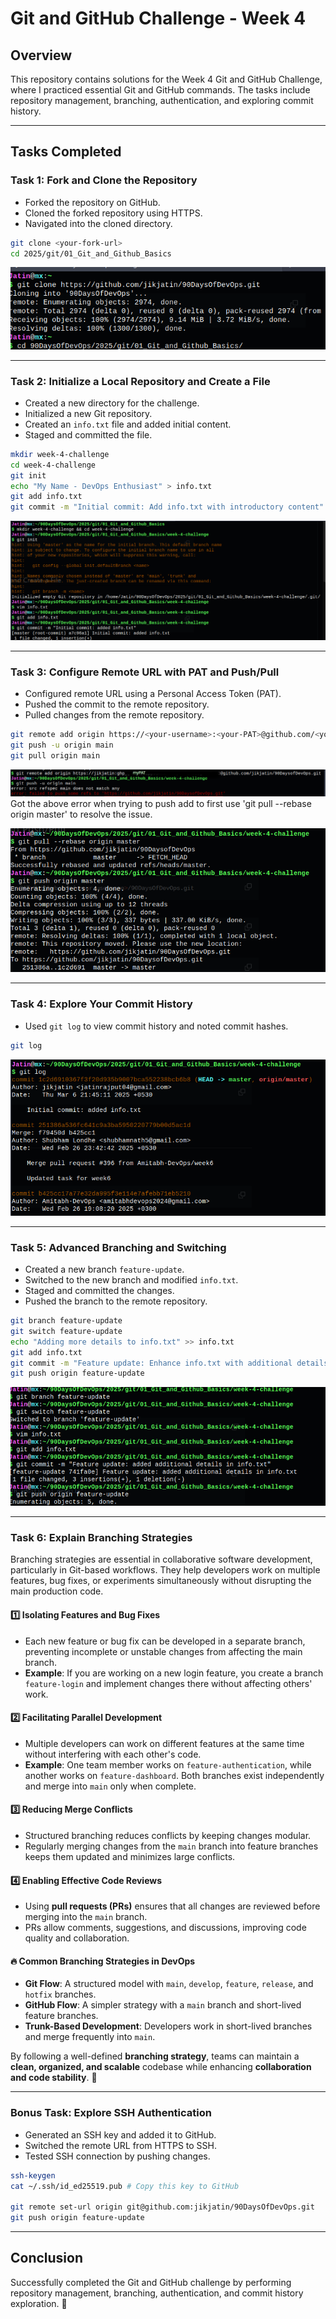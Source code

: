 # Git and GitHub Challenge - Week 4

## Overview
This repository contains solutions for the Week 4 Git and GitHub Challenge, where I practiced essential Git and GitHub commands. The tasks include repository management, branching, authentication, and exploring commit history.

---

## Tasks Completed

### Task 1: Fork and Clone the Repository
- Forked the repository on GitHub.
- Cloned the forked repository using HTTPS.
- Navigated into the cloned directory.

```sh
git clone <your-fork-url>
cd 2025/git/01_Git_and_Github_Basics
```

![Task 1](images/task1.png)

---

### Task 2: Initialize a Local Repository and Create a File
- Created a new directory for the challenge.
- Initialized a new Git repository.
- Created an `info.txt` file and added initial content.
- Staged and committed the file.

```sh
mkdir week-4-challenge
cd week-4-challenge
git init
echo "My Name - DevOps Enthusiast" > info.txt
git add info.txt
git commit -m "Initial commit: Add info.txt with introductory content"
```

![Task 2](images/task2.png)

---

### Task 3: Configure Remote URL with PAT and Push/Pull
- Configured remote URL using a Personal Access Token (PAT).
- Pushed the commit to the remote repository.
- Pulled changes from the remote repository.

```sh
git remote add origin https://<your-username>:<your-PAT>@github.com/<your-username>/90DaysOfDevOps.git
git push -u origin main
git pull origin main
```
![git push](images/git_PAT.png)  
Got the above error when trying to push add to first use 'git pull --rebase origin master' to resolve the issue.

![Task 3](images/task3.png)

---

### Task 4: Explore Your Commit History
- Used `git log` to view commit history and noted commit hashes.

```sh
git log
```

![Task 4](images/task4.png)

---

### Task 5: Advanced Branching and Switching
- Created a new branch `feature-update`.
- Switched to the new branch and modified `info.txt`.
- Staged and committed the changes.
- Pushed the branch to the remote repository.

```sh
git branch feature-update
git switch feature-update
echo "Adding more details to info.txt" >> info.txt
git add info.txt
git commit -m "Feature update: Enhance info.txt with additional details"
git push origin feature-update
```

![Task 5](images/task5.png)

---

### Task 6: Explain Branching Strategies  

Branching strategies are essential in collaborative software development, particularly in Git-based workflows. They help developers work on multiple features, bug fixes, or experiments simultaneously without disrupting the main production code.  

#### 1️⃣ Isolating Features and Bug Fixes  
- Each new feature or bug fix can be developed in a separate branch, preventing incomplete or unstable changes from affecting the main branch.  
- **Example**: If you are working on a new login feature, you create a branch `feature-login` and implement changes there without affecting others' work.  

#### 2️⃣ Facilitating Parallel Development  
- Multiple developers can work on different features at the same time without interfering with each other's code.  
- **Example**: One team member works on `feature-authentication`, while another works on `feature-dashboard`. Both branches exist independently and merge into `main` only when complete.  

#### 3️⃣ Reducing Merge Conflicts  
- Structured branching reduces conflicts by keeping changes modular.  
- Regularly merging changes from the `main` branch into feature branches keeps them updated and minimizes large conflicts.  

#### 4️⃣ Enabling Effective Code Reviews  
- Using **pull requests (PRs)** ensures that all changes are reviewed before merging into the `main` branch.  
- PRs allow comments, suggestions, and discussions, improving code quality and collaboration.  

#### 🔥 Common Branching Strategies in DevOps  
- **Git Flow**: A structured model with `main`, `develop`, `feature`, `release`, and `hotfix` branches.  
- **GitHub Flow**: A simpler strategy with a `main` branch and short-lived feature branches.  
- **Trunk-Based Development**: Developers work in short-lived branches and merge frequently into `main`.  

By following a well-defined **branching strategy**, teams can maintain a **clean, organized, and scalable** codebase while enhancing **collaboration and code stability**. 🚀  



---

### Bonus Task: Explore SSH Authentication
- Generated an SSH key and added it to GitHub.
- Switched the remote URL from HTTPS to SSH.
- Tested SSH connection by pushing changes.

```sh
ssh-keygen
cat ~/.ssh/id_ed25519.pub # Copy this key to GitHub

git remote set-url origin git@github.com:jikjatin/90DaysOfDevOps.git
git push origin feature-update
```


---

## Conclusion
Successfully completed the Git and GitHub challenge by performing repository management, branching, authentication, and commit history exploration. 🚀
